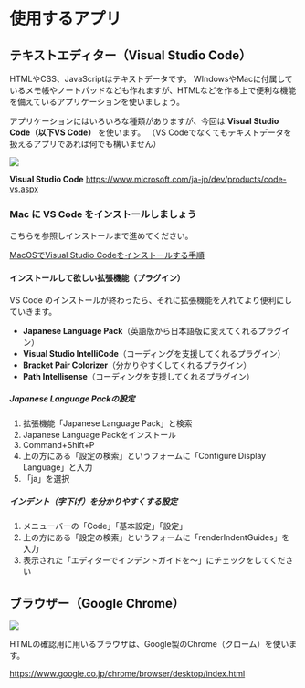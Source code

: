 # 使用するアプリ


## テキストエディター（Visual Studio Code）

HTMLやCSS、JavaScriptはテキストデータです。
WIndowsやMacに付属しているメモ帳やノートパッドなども作れますが、HTMLなどを作る上で便利な機能を備えているアプリケーションを使いましょう。

アプリケーションにはいろいろな種類がありますが、今回は **Visual Studio Code（以下VS Code）** を使います。
（VS Codeでなくてもテキストデータを扱えるアプリであれば何でも構いません）


![](https://laro.jp/wp-content/uploads/2019/11/lesson-html-tool-vscode.png)

**Visual Studio Code**
https://www.microsoft.com/ja-jp/dev/products/code-vs.aspx




### Mac に VS Code をインストールしましょう

こちらを参照しインストールまで進めてください。

[MacOSでVisual Studio Codeをインストールする手順](https://qiita.com/watamura/items/51c70fbb848e5f956fd6)



#### インストールして欲しい拡張機能（プラグイン）

VS Code のインストールが終わったら、それに拡張機能を入れてより便利にしていきます。

- **Japanese Language Pack**（英語版から日本語版に変えてくれるプラグイン）
- **Visual Studio IntelliCode**（コーディングを支援してくれるプラグイン）
- **Bracket Pair Colorizer**（分かりやすくしてくれるプラグイン）
- **Path Intellisense**（コーディングを支援してくれるプラグイン）

##### Japanese Language Packの設定

1. 拡張機能「Japanese Language Pack」と検索
2. Japanese Language Packをインストール
3. Command+Shift+P
4. 上の方にある「設定の検索」というフォームに「Configure Display Language」と入力
5. 「ja」を選択


##### インデント（字下げ）を分かりやすくする設定

1. メニューバーの「Code」「基本設定」「設定」
2. 上の方にある「設定の検索」というフォームに「renderIndentGuides」を入力
3. 表示された「エディターでインデントガイドを〜」にチェックをしてください


## ブラウザー（Google Chrome）

![](https://laro.jp/wp-content/uploads/2019/11/lesson-html-tool-chrome.png)

HTMLの確認用に用いるブラウザは、Google製のChrome（クローム）を使います。

https://www.google.co.jp/chrome/browser/desktop/index.html


